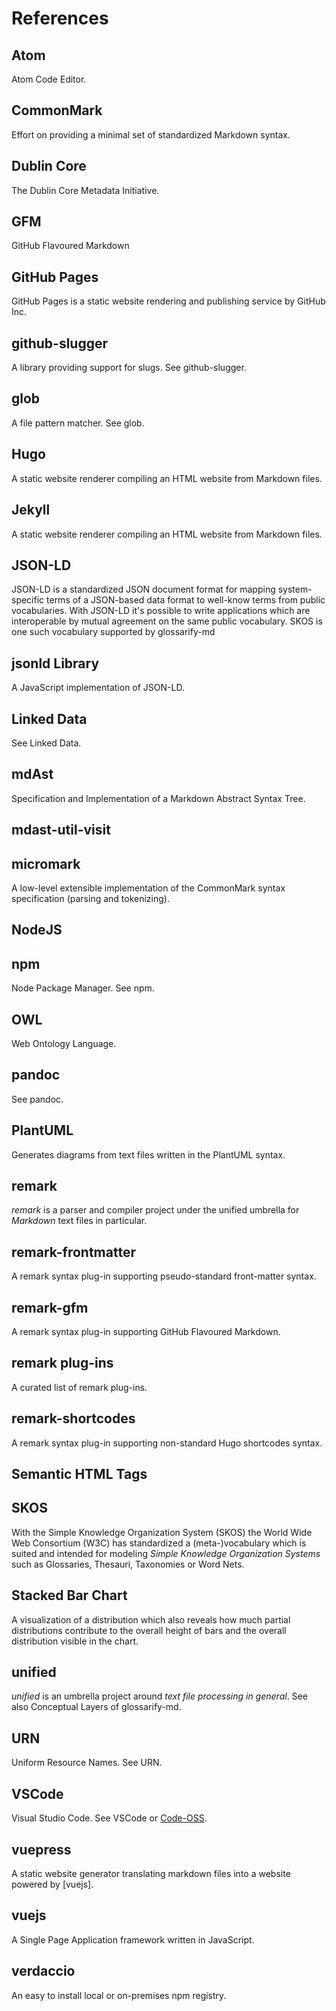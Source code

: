 # <x>References</x>

## Atom
<!-- uri: https://atom.io -->
Atom Code Editor.

## CommonMark
<!-- uri: https://commonmark.org -->
Effort on providing a minimal set of standardized Markdown syntax.

## Dublin Core
<!--
  uri: http://purl.org/dc/terms/
  aliases: 'DC, DublinCore, dc:'
-->
The Dublin Core Metadata Initiative.

## GFM
<!--
  uri: https://github.github.com/gfm/
  aliases: GFM, GitHub Flavoured Markdown, GitHub Flavored Markdown
-->
GitHub Flavoured Markdown

## GitHub Pages
<!-- uri: https://pages.github.com/ -->

GitHub Pages is a static website rendering and publishing service by GitHub Inc.

## github-slugger
<!-- uri: https://npmjs.com/package/github-slugger -->
A library providing support for slugs. See github-slugger.

## glob
<!-- uri: https://github.com/isaacs/node-glob#glob-primer -->
A file pattern matcher. See glob.

## Hugo
<!-- uri: https://gohugo.io -->
A static website renderer compiling an HTML website from Markdown files.

## Jekyll
<!-- uri: https://jekyllrb.com -->
A static website renderer compiling an HTML website from Markdown files.

## JSON-LD
<!--
  uri: https://json-ld.org
  aliases: JSON-LD Spec
-->

JSON-LD is a standardized JSON document format for mapping system-specific terms of a JSON-based data format to well-know terms from public vocabularies. With JSON-LD it's possible to write applications which are interoperable by mutual agreement on the same public vocabulary. SKOS is one such vocabulary supported by glossarify-md

## jsonld Library
<!--
  uri: https://npmjs.com/package/jsonld
  aliases: jsonld
-->
A JavaScript implementation of JSON-LD.

## Linked Data
<!--
  uri: https://www.w3.org/standards/semanticweb/ontology
  aliases: LD
-->
See Linked Data.

## mdAst
<!--
  uri: https://github.com/syntax-tree/mdast
  aliases: mdAST, mdast
-->

Specification and Implementation of a Markdown Abstract Syntax Tree.

## mdast-util-visit
<!-- uri: https://npmjs.com/package/mdast-util-visit -->

## micromark
<!-- uri: https://github.com/micromark/ -->

A low-level extensible implementation of the CommonMark syntax specification (parsing and tokenizing).

## NodeJS
<!--
  uri: https://nodejs.org
  aliases: nodejs, node.js
-->

## npm
<!-- uri: https://npmjs.com -->

Node Package Manager. See npm.

## OWL
<!-- uri: https://www.w3.org/TR/2012/REC-owl2-overview-20121211/ -->

Web Ontology Language.

## pandoc
<!-- uri: https://pandoc.org -->

See pandoc.

## PlantUML
<!-- uri: https://plantuml.com -->
Generates diagrams from text files written in the PlantUML syntax.

## remark
<!-- uri: https://github.com/remarkjs/remark -->

*remark* is a parser and compiler project under the unified umbrella for *Markdown* text files in particular.

## remark-frontmatter
<!-- uri: https://npmjs.com/package/remark-frontmatter -->

A remark syntax plug-in supporting pseudo-standard front-matter syntax.

## remark-gfm
<!-- uri: https://npmjs.com/package/remark-gfm -->

A remark syntax plug-in supporting GitHub Flavoured Markdown.

## remark plug-ins
<!--
uri: https://github.com/remarkjs/awesome-remark
aliases: remark plug-in ecosystem, plug-in ecosystem
-->
A curated list of remark plug-ins.

## remark-shortcodes
<!-- uri: https://www.npmjs.com/package/remark-shortcodes -->

A remark syntax plug-in supporting non-standard Hugo shortcodes syntax.

## Semantic HTML Tags
<!--
   uri: https://www.w3schools.com/html/html5_semantic_elements.asp
   aliases: Semantic HTML elements
-->

## SKOS
<!-- uri: http://w3.org/skos/ -->

With the Simple Knowledge Organization System (SKOS) the World Wide Web Consortium (W3C) has standardized a (meta-)vocabulary which is suited and intended for modeling *Simple Knowledge Organization Systems* such as Glossaries, Thesauri, Taxonomies or Word Nets.

## Stacked Bar Chart
<!--
  uri: https://en.wikipedia.org/wiki/Bar_chart
  aliases: stacked bar chart
-->
A visualization of a distribution which also reveals how much partial distributions contribute to the overall height of bars and the overall distribution visible in the chart.

## unified
<!-- uri: https://unifiedjs.com -->

*unified* is an umbrella project around *text file processing in general*. See also Conceptual Layers of glossarify-md.

## URN
<!-- uri: https://www.iana.org/assignments/urn-namespaces/urn-namespaces.xhtml -->
Uniform Resource Names. See URN.

## VSCode
<!-- uri: https://code.visualstudio.com -->
[Code-OSS]: https://github.com/microsoft/vscode

Visual Studio Code. See VSCode or [Code-OSS].

## vuepress
<!-- uri: https://vuepress.vuejs.org -->

A static website generator translating markdown files into a website powered by [vuejs].

## vuejs
<!-- uri: https://vuejs.org -->

A Single Page Application framework written in JavaScript.

## verdaccio
<!-- uri: https://npmjs.com/package/verdaccio -->

An easy to install local or on-premises npm registry.
